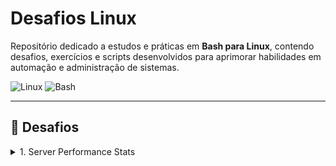 # Desafios Linux

Repositório dedicado a estudos e práticas em **Bash para Linux**, contendo desafios, exercícios e scripts desenvolvidos para aprimorar habilidades em automação e administração de sistemas.  

![Linux](https://img.shields.io/badge/Linux-Shell-blue?logo=linux&logoColor=white)
![Bash](https://img.shields.io/badge/Bash-Scripting-green?logo=gnu-bash&logoColor=white)

---

## 🎯 Desafios

<details>
  <summary>1. Server Performance Stats</summary>

O objetivo deste projeto é desenvolver um script chamado `server-performance-stats.sh` para analisar estatísticas básicas de desempenho de servidores Linux.
### 📂 Requisitos
#### Principais:
- **Uso total da CPU**  
- **Uso total da memória** (livre vs utilizada, incluindo percentual)  
- **Uso total do disco** (livre vs utilizado, incluindo percentual)  
- **Top 5 processos por uso de CPU**  
- **Top 5 processos por uso de memória**  

#### Opcionais (stretch goals):
Além dos pontos principais, o script pode incluir outras informações úteis, como:  
- Versão do sistema operacional  
- Tempo de atividade (**uptime**)  
- Carga média do sistema (**load average**)  
- Usuários logados  
- Tentativas de login falhas  

### 🔧 Como executar

- Clone este repositório:
  ```bash
  git clone https://github.com/seu-usuario/DesafiosLinux.git
- Acesse o diretório:
  ```bash
  cd DesafiosLinux
- Dê permissão de execução ao script desejado:
  ```bash
  chmod +x server-performance-stats.sh
- Execute o script:
  ```bash
  ./server-performance-stats.sh

</details>

